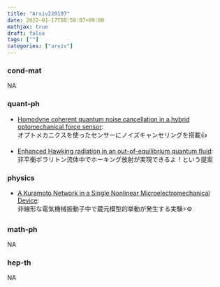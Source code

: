 ```yaml
---
title: "Arxiv220107"
date: 2022-01-17T08:50:07+09:00
mathjax: true
draft: false
tags: [""]
categories: ["arxiv"]
---
```

### cond-mat
NA


### quant-ph
- [Homodyne coherent quantum noise cancellation in a hybrid optomechanical force sensor](https://arxiv.org/abs/2201.02592):  
オプトメカニクスを使ったセンサーにノイズキャンセリングを搭載👍

- [Enhanced Hawking radiation in an out-of-equilibrium quantum fluid](https://arxiv.org/abs/2201.02038):  
非平衡ポラリトン流体中でホーキング放射が実現できるよ！という提案


### physics
- [A Kuramoto Network in a Single Nonlinear Microelectromechanical Device](https://arxiv.org/abs/2201.01913):  
非線形な電気機械振動子中で蔵元模型的挙動が発生する実験⚡️⚙


### math-ph
NA


### hep-th
NA
